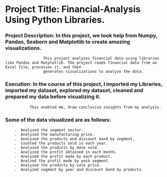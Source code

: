 # Project Title: Financial-Analysis Using Python Libraries.

### Project Description: In this project, we took help from Numpy, Pandas, Seaborn and Matplotlib to create amazing visualizations.
                     This project analyzes financial data using libraries like Pandas and Matplotlib. The project reads financial data from an Excel file, processes it, and then 
                     generates visualizations to analyze the data.
                     
### Execution: In the course of this project, I imported my Libraries, imported my dataset, explored my dataset, cleaned and prepared my data before visualizing it. 
               This enabled me, draw conclusive insights from my analysis.

### Some of the data visualized are as follows:
        .  Analyzed the segment sector.
        .  Analyzed the manufacturing price.
        .  Analyzed the products and discount band by segment.
        .  Counted the products sold in each year.
        .  Analyzed the products by date sold.
        .  Analyzed the profit obtained in each month.
        .  Analyzed the profit made by each product.
        .  Analzed the profit made by each segment.
        .  Analyzed the products by sale price.
        .  Analyzed segment by year and discount band by products.
    



